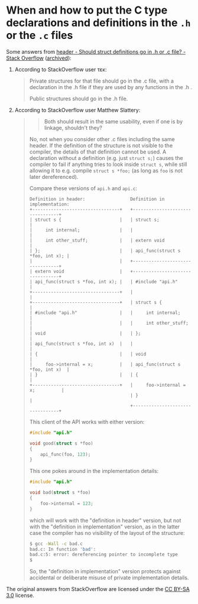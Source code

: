 # When and how to put the C type declarations and definitions in the `.h` or the `.c` files

Some answers from [header - Should struct definitions go in .h or .c file? - Stack Overflow](https://stackoverflow.com/questions/6316987/should-struct-definitions-go-in-h-or-c-file) ([archived](https://archive.is/FGcC6)):

1. According to StackOverflow user τεκ:
   > Private structures for that file should go in the .c file, with a declaration in the .h file if they are used by any functions in the .h .
   >
   > Public structures should go in the .h file.
1. According to StackOverflow user Matthew Slattery:
    > > Both should result in the same usability, even if one is by linkage, shouldn't they?
    >
    > No, not when you consider other .c files including the same header. If the definition of the structure is not visible to the compiler, the details of that definition cannot be used. A declaration without a definition (e.g. just `struct s;`) causes the compiler to fail if anything tries to look inside `struct s`, while still allowing it to e.g. compile `struct s *foo;` (as long as `foo` is not later dereferenced).
    >
    > Compare these versions of `api.h` and `api.c`:
    >
    > ```
    > Definition in header:                 Definition in implementation:
    > +---------------------------------+   +---------------------------------+
    > | struct s {                      |   | struct s;                       |
    > |     int internal;               |   |                                 |
    > |     int other_stuff;            |   | extern void                     |
    > | };                              |   | api_func(struct s *foo, int x); |
    > |                                 |   +---------------------------------+
    > | extern void                     |   +---------------------------------+
    > | api_func(struct s *foo, int x); |   | #include "api.h"                |
    > +---------------------------------+   |                                 |
    > +---------------------------------+   | struct s {                      |
    > | #include "api.h"                |   |     int internal;               |
    > |                                 |   |     int other_stuff;            |
    > | void                            |   | };                              |
    > | api_func(struct s *foo, int x)  |   |                                 |
    > | {                               |   | void                            |
    > |     foo->internal = x;          |   | api_func(struct s *foo, int x)  |
    > | }                               |   | {                               |
    > +---------------------------------+   |     foo->internal = x;          |
    >                                       | }                               |
    >                                       +---------------------------------+
    > ```
    >
    > This client of the API works with either version:
    >
    > ```c
    > #include "api.h"
    >
    > void good(struct s *foo)
    > {
    >     api_func(foo, 123);
    > }
    > ```
    >
    > This one pokes around in the implementation details:
    >
    > ```c
    > #include "api.h"
    >
    > void bad(struct s *foo)
    > {
    >     foo->internal = 123;
    > }
    > ```
    >
    > which will work with the "definition in header" version, but not with the "definition in implementation" version, as in the latter case the compiler has no visibility of the layout of the structure:
    >
    > ```sh
    > $ gcc -Wall -c bad.c
    > bad.c: In function 'bad':
    > bad.c:5: error: dereferencing pointer to incomplete type
    > $
    > ```
    >
    > So, the "definition in implementation" version protects against accidental or deliberate misuse of private implementation details.

The original answers from StackOverflow are licensed under the [CC BY-SA 3.0](https://creativecommons.org/licenses/by-sa/4.0/) license.

